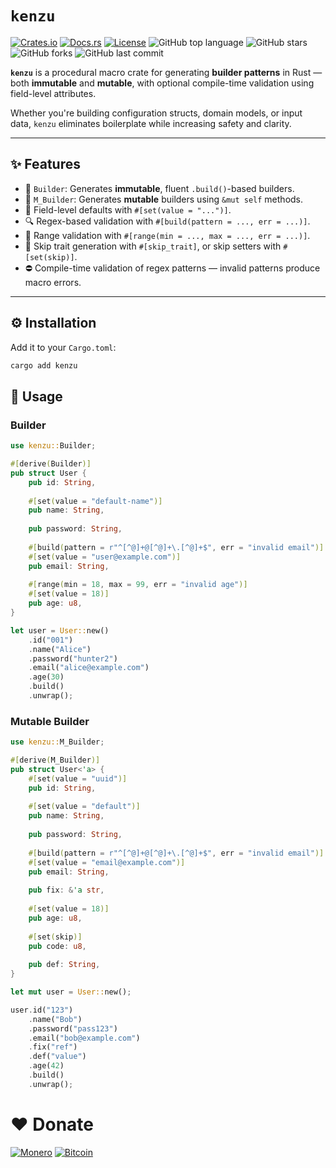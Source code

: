 # `kenzu`

[![Crates.io](https://img.shields.io/crates/v/kenzu.svg)](https://crates.io/crates/kenzu)
[![Docs.rs](https://docs.rs/kenzu/badge.svg)](https://docs.rs/kenzu)
[![License](https://img.shields.io/crates/l/kenzu.svg)](https://github.com/pas2rust/kenzu/blob/main/LICENSE)
![GitHub top language](https://img.shields.io/github/languages/top/pas2rust/kenzu?color=orange&logo=rust&style=flat&logoColor=white)
![GitHub stars](https://img.shields.io/github/stars/pas2rust/kenzu?color=success&style=flat&logo=github)
![GitHub forks](https://img.shields.io/github/forks/pas2rust/kenzu?color=orange&logo=Furry%20Network&style=flat&logoColor=white)
![GitHub last commit](https://img.shields.io/github/last-commit/pas2rust/kenzu?color=ff69b4&label=update&logo=git&style=flat&logoColor=white)

**`kenzu`** is a procedural macro crate for generating **builder patterns** in Rust — both **immutable** and **mutable**, with optional compile-time validation using field-level attributes.

Whether you're building configuration structs, domain models, or input data, `kenzu` eliminates boilerplate while increasing safety and clarity.

---

## ✨ Features

- 🧱 `Builder`: Generates **immutable**, fluent `.build()`-based builders.
- 🔁 `M_Builder`: Generates **mutable** builders using `&mut self` methods.
- 🧰 Field-level defaults with `#[set(value = "...")]`.
- 🔍 Regex-based validation with `#[build(pattern = ..., err = ...)]`.
- 🔢 Range validation with `#[range(min = ..., max = ..., err = ...)]`.
- 🧼 Skip trait generation with `#[skip_trait]`, or skip setters with `#[set(skip)]`.
- ⛔ Compile-time validation of regex patterns — invalid patterns produce macro errors.

---

## ⚙️ Installation

Add it to your `Cargo.toml`:

```bash
cargo add kenzu
```

## 🚀 Usage 

### Builder

```rust
use kenzu::Builder;

#[derive(Builder)]
pub struct User {
    pub id: String,
    
    #[set(value = "default-name")]
    pub name: String,
    
    pub password: String,
    
    #[build(pattern = r"^[^@]+@[^@]+\.[^@]+$", err = "invalid email")]
    #[set(value = "user@example.com")]
    pub email: String,
    
    #[range(min = 18, max = 99, err = "invalid age")]
    #[set(value = 18)]
    pub age: u8,
}

let user = User::new()
    .id("001")
    .name("Alice")
    .password("hunter2")
    .email("alice@example.com")
    .age(30)
    .build()
    .unwrap();
```

### Mutable Builder

```rust
use kenzu::M_Builder;

#[derive(M_Builder)]
pub struct User<'a> {
    #[set(value = "uuid")]
    pub id: String,
    
    #[set(value = "default")]
    pub name: String,
    
    pub password: String,
    
    #[build(pattern = r"^[^@]+@[^@]+\.[^@]+$", err = "invalid email")]
    #[set(value = "email@example.com")]
    pub email: String,
    
    pub fix: &'a str,
    
    #[set(value = 18)]
    pub age: u8,
    
    #[set(skip)]
    pub code: u8,
    
    pub def: String,
}

let mut user = User::new();

user.id("123")
    .name("Bob")
    .password("pass123")
    .email("bob@example.com")
    .fix("ref")
    .def("value")
    .age(42)
    .build()
    .unwrap();
```

# ❤️ Donate

[![Monero](https://img.shields.io/badge/88NKLkhZf1nTVpaSU6vwG6dwBwb9tFVSM8Lpj3YqdL1PMt8Gm7opV7aUnMYBaAC9Y6a4kfDc3fLGoMVqeSJKNphyLpLdEvC-FF6600?style=flat&logo=monero&logoColor=white)](https://github.com/pas2rust/pas2rust/blob/main/pas-monero-donate.png)
[![Bitcoin](https://img.shields.io/badge/bc1qnlayyh84e9u5pd4m9g9sf4c5zdzswvkmudmdu5-EAB300?style=flat&logo=bitcoin&logoColor=white)](https://github.com/pas2rust/pas2rust/blob/main/pas-bitcoin-donate.png)